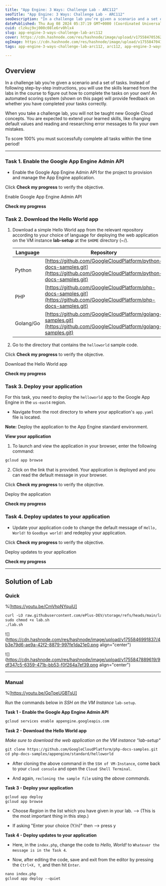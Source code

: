 ```yaml
---
title: "App Engine: 3 Ways: Challenge Lab - ARC112"
seoTitle: "App Engine: 3 Ways: Challenge Lab - ARC112"
seoDescription: "In a challenge lab you’re given a scenario and a set of tasks. Instead of following step-by-step instructions, you will use the skills learned from the labs"
datePublished: Thu Aug 08 2024 05:37:19 GMT+0000 (Coordinated Universal Time)
cuid: clzkuj9xj000c08le6rv0hlx4
slug: app-engine-3-ways-challenge-lab-arc112
cover: https://cdn.hashnode.com/res/hashnode/image/upload/v1755847053625/5d64ac78-5e21-424a-a42a-f63745be1f5a.png
ogImage: https://cdn.hashnode.com/res/hashnode/image/upload/v1755847041284/07f582b6-07ed-4d9c-bcd5-026cb560a1b3.png
tags: app-engine-3-ways-challenge-lab-arc112, arc112, app-engine-3-ways-challenge-lab

---
```


## **Overview**

In a challenge lab you’re given a scenario and a set of tasks. Instead of following step-by-step instructions, you will use the skills learned from the labs in the course to figure out how to complete the tasks on your own! An automated scoring system (shown on this page) will provide feedback on whether you have completed your tasks correctly.

When you take a challenge lab, you will not be taught new Google Cloud concepts. You are expected to extend your learned skills, like changing default values and reading and researching error messages to fix your own mistakes.

To score 100% you must successfully complete all tasks within the time period!

---

### **Task 1. Enable the Google App Engine Admin API**

* Enable the Google App Engine Admin API for the project to provision and manage the App Engine application.
    

Click **Check my progress** to verify the objective.

Enable Google App Engine Admin API

**Check my progress**

### **Task 2. Download the Hello World app**

1. Download a simple Hello World app from the relevant repository according to your choice of language for deploying the web application on the VM instance **lab-setup** at the `$HOME` directory (~/).
    
    | **Language** | **Repository** |
    | --- | --- |
    | Python | [https://github.com/GoogleCloudPlatform/python-docs-samples.git](https://github.com/GoogleCloudPlatform/python-docs-samples.git) |
    | PHP | [https://github.com/GoogleCloudPlatform/php-docs-samples.git](https://github.com/GoogleCloudPlatform/php-docs-samples.git) |
    | Golang/Go | [https://github.com/GoogleCloudPlatform/golang-samples.git](https://github.com/GoogleCloudPlatform/golang-samples.git) |
    
2. Go to the directory that contains the `helloworld` sample code.
    

Click **Check my progress** to verify the objective.

Download the Hello World app

**Check my progress**

### **Task 3. Deploy your application**

For this task, you need to deploy the `helloworld` app to the Google App Engine in the `us-east4` region.

* Navigate from the root directory to where your application's `app.yaml` file is located.
    

**Note:** Deploy the application to the App Engine standard environment.

**View your application**

1. To launch and view the application in your browser, enter the following command:
    

```apache
gcloud app browse
```

2. Click on the link that is provided. Your application is deployed and you can read the default message in your browser.
    

Click **Check my progress** to verify the objective.

Deploy the application

**Check my progress**

### **Task 4. Deploy updates to your application**

* Update your application code to change the default message of `Hello, World!` to `Goodbye world!` and redeploy your application.
    

Click **Check my progress** to verify the objective.

Deploy updates to your application

**Check my progress**

---

## Solution of Lab

### Quick

%[https://youtu.be/CmVhpNYquiU] 

```apache
curl -LO raw.githubusercontent.com/ePlus-DEV/storage/refs/heads/main/labs/ARC112/lab.sh
sudo chmod +x lab.sh
./lab.sh
```

![](https://cdn.hashnode.com/res/hashnode/image/upload/v1755846991837/4b3e79d6-ae9a-42f2-8879-997fe1da21e0.png align="center")

![](https://cdn.hashnode.com/res/hashnode/image/upload/v1755847889619/9df347c5-6359-471b-bb53-f0f264a7ef39.png align="center")

---

### Manual

%[https://youtu.be/GpTpeUGBTsU] 

Run the commands below in *SSH on the VM Instance* `lab-setup`.

**Task 1 - Enable the Google App Engine Admin API**

```apache
gcloud services enable appengine.googleapis.com
```

**Task 2 - Download the Hello World app**

*Make sure to download the web application on the VM instance "lab-setup"*

```apache
git clone https://github.com/GoogleCloudPlatform/php-docs-samples.git
cd php-docs-samples/appengine/standard/helloworld
```

* After cloning the above command in the `SSH of VM-Instance`, come back to your `cloud console` and open the `Cloud Shell Terminal`.
    
* And again, `recloning the sample file` using the *above commands*.
    

**Task 3 - Deploy your application**

```apache
gcloud app deploy
gcloud app browse
```

* Choose *Region* in the list which you have given in your lab. --&gt; (This is the most important thing in this step.)
    
* If asking "Enter your choice (Y/n)" then --&gt; press y
    

**Task 4 - Deploy updates to your application**

* Here, in the `index.php`, change the code to *Hello, World!* to `Whatever the message is in the Task 4`.
    
* Now, after editing the code, save and exit from the editor by pressing the `Ctrl+X, Y`, and then hit `Enter`.
    

```apache
nano index.php
gcloud app deploy --quiet
```